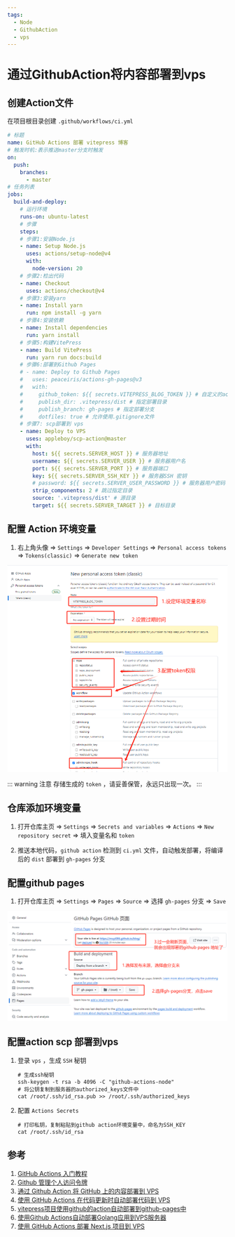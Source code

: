 ```yaml
---
tags:
  - Node
  - GithubAction
  - vps
---
```

# 通过GithubAction将内容部署到vps

## 创建Action文件
在项目根目录创建 `.github/workflows/ci.yml`

```yml
# 标题
name: GitHub Actions 部署 vitepress 博客
# 触发时机:表示推送master分支时触发
on:
  push:
    branches:
      - master
# 任务列表
jobs:
  build-and-deploy:
    # 运行环境
    runs-on: ubuntu-latest
    # 步骤
    steps:
    # 步骤1:安装Node.js
    - name: Setup Node.js
      uses: actions/setup-node@v4
      with:
        node-version: 20
    # 步骤2:检出代码
    - name: Checkout
      uses: actions/checkout@v4
    # 步骤3:安装yarn
    - name: Install yarn
      run: npm install -g yarn
    # 步骤4:安装依赖
    - name: Install dependencies
      run: yarn install
    # 步骤5:构建VitePress
    - name: Build VitePress
      run: yarn run docs:build
    # 步骤6:部署到Github Pages
    # - name: Deploy to Github Pages
    #   uses: peaceiris/actions-gh-pages@v3
    #   with:
    #     github_token: ${{ secrets.VITEPRESS_BLOG_TOKEN }} # 自定义的action环境变量
    #     publish_dir: .vitepress/dist # 指定部署目录
    #     publish_branch: gh-pages # 指定部署分支
    #     dotfiles: true # 允许使用.gitignore文件
    # 步骤7: scp部署到 vps
    - name: Deploy to VPS
      uses: appleboy/scp-action@master
      with:
        host: ${{ secrets.SERVER_HOST }} # 服务器地址
        username: ${{ secrets.SERVER_USER }} # 服务器用户名
        port: ${{ secrets.SERVER_PORT }} # 服务器端口
        key: ${{ secrets.SERVER_SSH_KEY }} # 服务器SSH 密钥
        # password: ${{ secrets.SERVER_USER_PASSWORD }} # 服务器用户密码
        strip_components: 2 # 跳过指定目录
        source: '.vitepress/dist' # 源目录
        target: ${{ secrets.SERVER_TARGET }} # 目标目录
```

## 配置 Action 环境变量

1. 右上角头像 => `Settings` => `Developer Settings` => `Personal access tokens` => `Tokens(classic)` => `Generate new token`

![vitepress_blog_token](/Images/Node/通过GithubAction将内容部署到vps/vitepress_blog_token.png "vitepress_blog_token")

::: warning 注意
存储生成的 `token` ，请妥善保管，永远只出现一次。
:::

## 仓库添加环境变量
1. 打开仓库主页 => `Settings` => `Secrets and variables` => `Actions` => `New repository secret` => 填入变量名和 `token`

1. 推送本地代码，`github action` 检测到 `ci.yml` 文件，自动触发部署，将编译后的 `dist` 部署到 `gh-pages` 分支

## 配置github pages

1. 打开仓库主页 => `Settings` => `Pages` => `Source` => 选择 `gh-pages` 分支 => `Save`

![github_pages](/Images/Node/通过GithubAction将内容部署到vps/github_pages.png "github_pages")

## 配置action scp 部署到vps

1. 登录 `vps` ，生成 `SSH` 秘钥

    ```shell
    # 生成ssh秘钥
    ssh-keygen -t rsa -b 4096 -C "github-actions-node"
    # 将公钥复制到服务器的authorized_keys文件中
    cat /root/.ssh/id_rsa.pub >> /root/.ssh/authorized_keys
    ```
1. 配置 `Actions Secrets`

    ```shell
    # 打印私钥，复制粘贴到github action环境变量中，命名为SSH_KEY
    cat /root/.ssh/id_rsa
    ```


## 参考
1. [GitHub Actions 入门教程](https://www.ruanyifeng.com/blog/2019/09/getting-started-with-github-actions.html)
1. [Github 管理个人访问令牌](https://docs.github.com/zh/authentication/keeping-your-account-and-data-secure/managing-your-personal-access-tokens)
1. [通过 Github Action 将 GitHub 上的内容部署到 VPS](https://tourcoder.com/deploy-from-github-to-vps-via-github-action/)
1. [使用 GitHub Actions 在代码更新时自动部署代码到 VPS](https://blog.csdn.net/m0_57236802/article/details/134216395)
1. [vitepress项目使用github的action自动部署到github-pages中](https://blog.csdn.net/weixin_43972992/article/details/135123018)
1. [使用Github Actions自动部署Golang应用到VPS服务器](https://github.com/axiaoxin/axiaoxin/issues/27)
1. [使用 GitHub Actions 部署 Next.js 项目到 VPS](https://riddma.com/post/deploy-next-js-to-vps-using-github-actions)